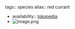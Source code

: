 tags:: species
alias:: red currant

- availability:: [tokopedia](https://www.tokopedia.com/sweetskholifah/redcurrant-import-langka-benih-biji-buah-tanaman-pohon-elder-berry?extParam=whid%3D16309517)
- ![image.png](https://peach-geographical-bat-397.mypinata.cloud/ipfs/Qmdm4DK3WACwDTPZU8u27cnpcCtL6BhTJWtFXLLvAi5u4H)